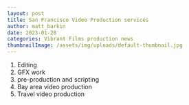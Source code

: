 ```yaml
---
layout: post
title: San Francisco Video Production services
author: matt_barkin
date: 2023-01-28
categories: Vibrant Films production news
thumbnailImage: /assets/img/uploads/default-thumbnail.jpg
---
```

1. Editing
2. GFX work
3. pre-production and scripting
4. Bay area video production
5. Travel video production